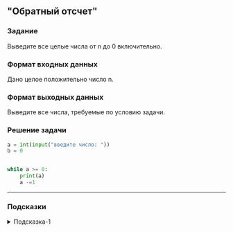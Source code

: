 ## "Обратный отсчет"

### Задание

Выведите все целые числа от n до 0 включительно.

### Формат входных данных

Дано целое положительно число n.

### Формат выходных данных

Выведите все числа, требуемые по условию задачи.

### Решение задачи

```python
a = int(input("введите число: "))
b = 0


while a >= 0:
    print(a)
    a -=1
```

---

### Подсказки

<details>
<summary>Подсказка-1</summary>
Смотрите в примерах "Вывод чисел в диапазоне [a, b]"
</details>
